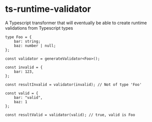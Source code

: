 # ts-runtime-validator

A Typescript transformer that will eventually be able to create runtime validations from Typescript types

```
type Foo = {
    bar: string;
    baz: number | null;
};

const validator = generateValidator<Foo>();

const invalid = {
    bar: 123,
};

const resultInvalid = validator(invalid); // Not of type 'Foo'

const valid = {
    bar: "valid",
    baz: 1
};

const resultValid = validator(valid); // true, valid is Foo

```
